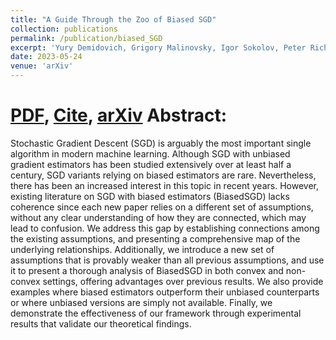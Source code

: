 ```yaml
---
title: "A Guide Through the Zoo of Biased SGD"
collection: publications
permalink: /publication/biased_SGD
excerpt: 'Yury Demidovich, Grigory Malinovsky, Igor Sokolov, Peter Richtárik'
date: 2023-05-24
venue: 'arXiv'
---
```


[PDF](https://arxiv.org/pdf/2305.16296.pdf), [Cite](https://grigory-malinovsky.github.io/files/5gcs.txt), [arXiv](https://arxiv.org/abs/2305.16296)
Abstract:
======
Stochastic Gradient Descent (SGD) is arguably the most important single algorithm in modern machine learning. Although SGD with unbiased gradient estimators has been studied extensively over at least half a century, SGD variants relying on biased estimators are rare. Nevertheless, there has been an increased interest in this topic in recent years. However, existing literature on SGD with biased estimators (BiasedSGD) lacks coherence since each new paper relies on a different set of assumptions, without any clear understanding of how they are connected, which may lead to confusion. We address this gap by establishing connections among the existing assumptions, and presenting a comprehensive map of the underlying relationships. Additionally, we introduce a new set of assumptions that is provably weaker than all previous assumptions, and use it to present a thorough analysis of BiasedSGD in both convex and non-convex settings, offering advantages over previous results. We also provide examples where biased estimators outperform their unbiased counterparts or where unbiased versions are simply not available. Finally, we demonstrate the effectiveness of our framework through experimental results that validate our theoretical findings.
